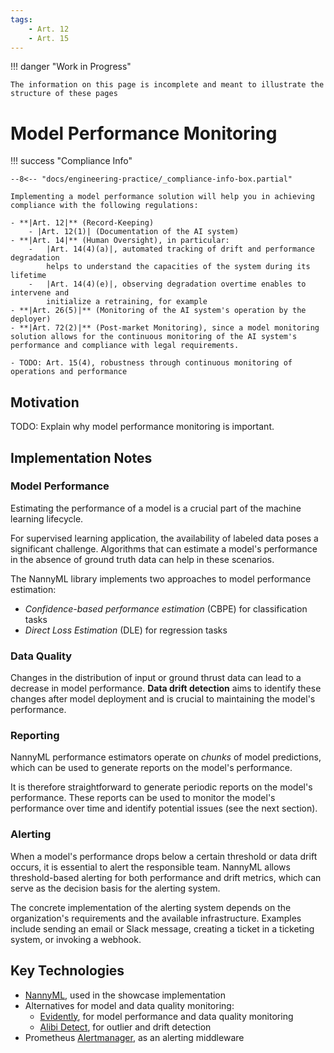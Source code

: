```yaml
---
tags:
    - Art. 12
    - Art. 15
---
```


!!! danger "Work in Progress"

    The information on this page is incomplete and meant to illustrate the structure of these pages

# Model Performance Monitoring

!!! success "Compliance Info"

    --8<-- "docs/engineering-practice/_compliance-info-box.partial"

    Implementing a model performance solution will help you in achieving compliance with the following regulations:

    - **|Art. 12|** (Record-Keeping)
        - |Art. 12(1)| (Documentation of the AI system)
    - **|Art. 14|** (Human Oversight), in particular:
        -   |Art. 14(4)(a)|, automated tracking of drift and performance degradation
            helps to understand the capacities of the system during its lifetime
        -   |Art. 14(4)(e)|, observing degradation overtime enables to intervene and
            initialize a retraining, for example
    - **|Art. 26(5)|** (Monitoring of the AI system's operation by the deployer)
    - **|Art. 72(2)|** (Post-market Monitoring), since a model monitoring solution allows for the continuous monitoring of the AI system's performance and compliance with legal requirements.

    - TODO: Art. 15(4), robustness through continuous monitoring of operations and performance

## Motivation

TODO: Explain why model performance monitoring is important.

## Implementation Notes

### Model Performance

Estimating the performance of a model is a crucial part of the machine learning lifecycle.

For supervised learning application, the availability of labeled data poses a significant challenge.
Algorithms that can estimate a model's performance in the absence of ground truth data can help in these scenarios.

The NannyML library implements two approaches to model performance estimation:

-   _Confidence-based performance estimation_ (CBPE) for classification tasks
-   _Direct Loss Estimation_ (DLE) for regression tasks

### Data Quality

Changes in the distribution of input or ground thrust data can lead to a decrease in model performance.
**Data drift detection** aims to identify these changes after model deployment and is crucial to maintaining the model's performance.

### Reporting

NannyML performance estimators operate on _chunks_ of model predictions, which can be used to generate reports on the model's performance.

It is therefore straightforward to generate periodic reports on the model's performance.
These reports can be used to monitor the model's performance over time and identify potential issues (see the next section).

### Alerting

When a model's performance drops below a certain threshold or data drift occurs, it is essential to alert the responsible team.
NannyML allows threshold-based alerting for both performance and drift metrics, which can serve as the decision basis for the alerting system.

The concrete implementation of the alerting system depends on the organization's requirements and the available infrastructure.
Examples include sending an email or Slack message, creating a ticket in a ticketing system, or invoking a webhook.

## Key Technologies

-   [NannyML](https://www.nannyml.com/library), used in the showcase implementation
-   Alternatives for model and data quality monitoring:
    -   [Evidently](https://www.evidentlyai.com/evidently-oss), for model performance and data quality monitoring
    -   [Alibi Detect](https://docs.seldon.io/projects/alibi-detect/en/stable/), for outlier and drift detection
-   Prometheus [Alertmanager](https://prometheus.io/docs/alerting/alertmanager/), as an alerting middleware

